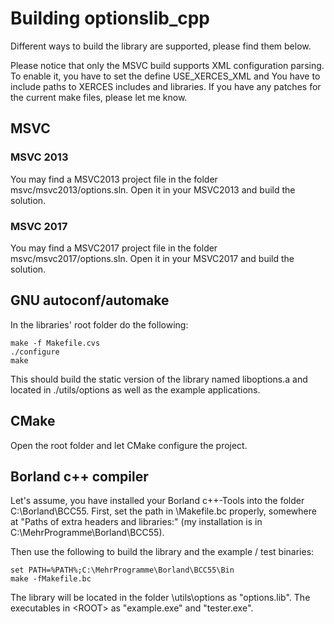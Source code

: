 # Building optionslib_cpp
Different ways to build the library are supported, please find them below.

Please notice that only the MSVC build supports XML configuration parsing. To enable it, you have to set the define USE_XERCES_XML and You have to include paths to XERCES includes and libraries. If you have any patches for the current make files, please let me know.

## MSVC
### MSVC 2013
You may find a MSVC2013 project file in the folder msvc/msvc2013/options.sln. Open it in your MSVC2013 and build the solution.

### MSVC 2017
You may find a MSVC2017 project file in the folder msvc/msvc2017/options.sln. Open it in your MSVC2017 and build the solution.

## GNU autoconf/automake
In the libraries' root folder do the following:
```
make -f Makefile.cvs
./configure
make
```

This should build the static version of the library named liboptions.a and located in ./utils/options as well as the example applications.

## CMake
Open the root folder and let CMake configure the project.

## Borland c++ compiler
Let's assume, you have installed your Borland c++-Tools into the folder C:\Borland\BCC55. First, set the path in <ROOT>\Makefile.bc properly, somewhere at "Paths of extra headers and libraries:" (my installation is in C:\MehrProgramme\Borland\BCC55).

Then use the following to build the library and the example / test binaries:
```
set PATH=%PATH%;C:\MehrProgramme\Borland\BCC55\Bin
make -fMakefile.bc
```
The library will be located in the folder <ROOT>\utils\options as "options.lib". The executables in &lt;ROOT&gt; as "example.exe" and "tester.exe".



